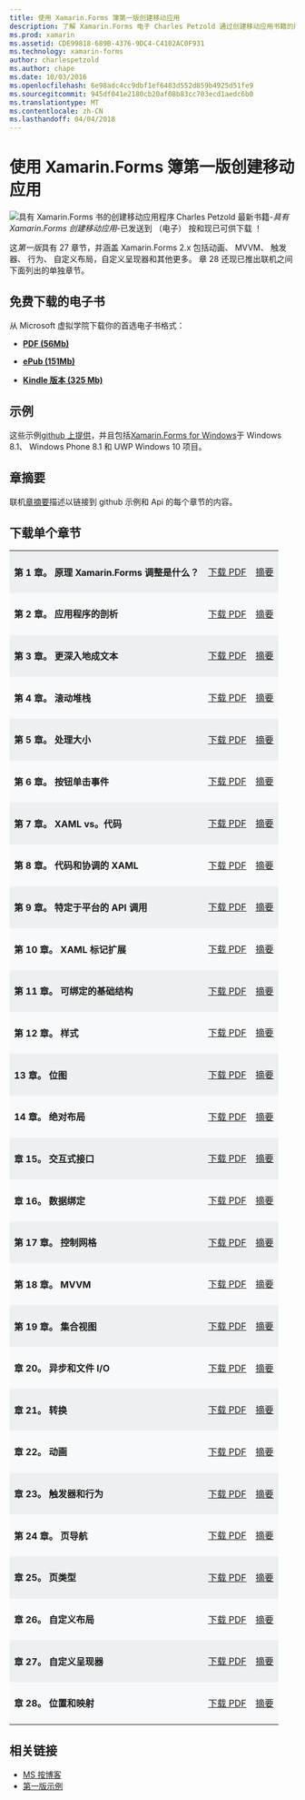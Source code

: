 ```yaml
---
title: 使用 Xamarin.Forms 簿第一版创建移动应用
description: 了解 Xamarin.Forms 电子 Charles Petzold 通过创建移动应用书籍的版本。
ms.prod: xamarin
ms.assetid: CDE99818-689B-4376-9DC4-C4102AC0F931
ms.technology: xamarin-forms
author: charlespetzold
ms.author: chape
ms.date: 10/03/2016
ms.openlocfilehash: 6e98adc4cc9dbf1ef6483d552d859b4925d51fe9
ms.sourcegitcommit: 945df041e2180cb20af08b83cc703ecd1aedc6b0
ms.translationtype: MT
ms.contentlocale: zh-CN
ms.lasthandoff: 04/04/2018
---
```

# <a name="creating-mobile-apps-with-xamarinforms-book-first-edition"></a>使用 Xamarin.Forms 簿第一版创建移动应用

<p><img src="Images/Cover-sml.png" title="具有 Xamarin.Forms 书的创建移动应用程序" align="left" />Charles Petzold 最新书籍-<i>具有 Xamarin.Forms 创建移动应用</i>-已发送到 （电子） 按和现已可供下载 ！</p>

这*第一版*具有 27 章节，并涵盖 Xamarin.Forms&nbsp;2.x 包括动画、 MVVM、 触发器、 行为、 自定义布局，自定义呈现器和其他更多。
章 28 还现已推出联机之间下面列出的单独章节。

## <a name="download-ebook-for-free"></a>免费下载的电子书

从 Microsoft 虚拟学院下载你的首选电子书格式：

*    [**PDF (56Mb)**](https://aka.ms/xamebook)

*    [**ePub (151Mb)**](https://aka.ms/xamebook/epub)

*    [**Kindle 版本 (325 Mb)**](https://aka.ms/xamebook/mobi)

## <a name="samples"></a>示例

这些示例[github 上提供](https://github.com/xamarin/xamarin-forms-book-samples)，并且包括[Xamarin.Forms for Windows](~/xamarin-forms/platform/windows/index.md)于 Windows 8.1、 Windows Phone 8.1 和 UWP Windows 10 项目。

## <a name="chapter-summaries"></a>章摘要

联机[章摘要](summaries/index.md)描述以链接到 github 示例和 Api 的每个章节的内容。

## <a name="download-individual-chapters"></a>下载单个章节

<table style="border:0px; box-shadow:0 0px 0px" cellpadding="0" cellspacing="2" border="0" width="85%">
<tr style="background:#ecf0f1">
  <td style="border:0px;">
    <h4>第 1 章。 原理 Xamarin.Forms 调整是什么？</h4>
  </td>
  <td style="border:0px;" align="right"><a href="https://download.xamarin.com/developer/xamarin-forms-book/XamarinFormsBook-Ch01-Apr2016.pdf">下载 PDF</a> </td>
  <td style="border:0px;" align="right"><a href="summaries/chapter01.md">摘要</a></td>
</tr>
<tr style="background:#f8f9fa">
  <td style="border:0px;">
    <h4>第 2 章。 应用程序的剖析</h4>
  </td>
  <td style="border:0px;" align="right"><a href="https://download.xamarin.com/developer/xamarin-forms-book/XamarinFormsBook-Ch02-Apr2016.pdf">下载 PDF</a> </td>
  <td style="border:0px;" align="right"><a href="summaries/chapter02.md">摘要</a></td>
</tr>
<tr style="background:#ecf0f1">
  <td style="border:0px;">
    <h4>第 3 章。 更深入地成文本</h4>
  </td>
  <td style="border:0px;" align="right"><a href="https://download.xamarin.com/developer/xamarin-forms-book/XamarinFormsBook-Ch03-Apr2016.pdf">下载 PDF</a> </td>
  <td style="border:0px;" align="right"><a href="summaries/chapter03.md">摘要</a></td>
</tr>
<tr style="background:#f8f9fa">
  <td style="border:0px;">
    <h4>第 4 章。 滚动堆栈</h4>
  </td>
  <td style="border:0px;" align="right"><a href="https://download.xamarin.com/developer/xamarin-forms-book/XamarinFormsBook-Ch04-Apr2016.pdf">下载 PDF</a> </td>
  <td style="border:0px;" align="right"><a href="summaries/chapter04.md">摘要</a></td>
</tr>
<tr style="background:#ecf0f1">
  <td style="border:0px;">
    <h4>第 5 章。 处理大小</h4>
  </td>
  <td style="border:0px;" align="right"><a href="https://download.xamarin.com/developer/xamarin-forms-book/XamarinFormsBook-Ch05-Apr2016.pdf">下载 PDF</a> </td>
  <td style="border:0px;" align="right"><a href="summaries/chapter05.md">摘要</a></td>
</tr>
<tr style="background:#f8f9fa">
  <td style="border:0px;">
    <h4>第 6 章。 按钮单击事件</h4>
  </td>
  <td style="border:0px;" align="right"><a href="https://download.xamarin.com/developer/xamarin-forms-book/XamarinFormsBook-Ch06-Apr2016.pdf">下载 PDF</a> </td>
  <td style="border:0px;" align="right"><a href="summaries/chapter06.md">摘要</a></td>
</tr>
<tr style="background:#ecf0f1">
  <td style="border:0px;">
    <h4>第 7 章。 XAML vs。代码</h4>
  </td>
  <td style="border:0px;" align="right"><a href="https://download.xamarin.com/developer/xamarin-forms-book/XamarinFormsBook-Ch07-Apr2016.pdf">下载 PDF</a> </td>
  <td style="border:0px;" align="right"><a href="summaries/chapter07.md">摘要</a></td>
</tr>
<tr style="background:#f8f9fa">
  <td style="border:0px;">
    <h4>第 8 章。 代码和协调的 XAML</h4>
  </td>
  <td style="border:0px;" align="right"><a href="https://download.xamarin.com/developer/xamarin-forms-book/XamarinFormsBook-Ch08-Apr2016.pdf">下载 PDF</a> </td>
  <td style="border:0px;" align="right"><a href="summaries/chapter08.md">摘要</a></td>
</tr>
<tr style="background:#ecf0f1">
  <td style="border:0px;">
    <h4>第 9 章。 特定于平台的 API 调用</h4>
  </td>
  <td style="border:0px;" align="right"><a href="https://download.xamarin.com/developer/xamarin-forms-book/XamarinFormsBook-Ch09-Apr2016.pdf">下载 PDF</a> </td>
  <td style="border:0px;" align="right"><a href="summaries/chapter09.md">摘要</a></td>
</tr>
<tr style="background:#f8f9fa">
  <td style="border:0px;">
    <h4>第 10 章。 XAML 标记扩展</h4>
  </td>
  <td style="border:0px;" align="right"><a href="https://download.xamarin.com/developer/xamarin-forms-book/XamarinFormsBook-Ch10-Apr2016.pdf">下载 PDF</a> </td>
  <td style="border:0px;" align="right"><a href="summaries/chapter10.md">摘要</a></td>
</tr>
<tr style="background:#ecf0f1">
  <td style="border:0px;">
    <h4>第 11 章。 可绑定的基础结构</h4>
  </td>
  <td style="border:0px;" align="right"><a href="https://download.xamarin.com/developer/xamarin-forms-book/XamarinFormsBook-Ch11-Apr2016.pdf">下载 PDF</a> </td>
  <td style="border:0px;" align="right"><a href="summaries/chapter11.md">摘要</a></td>
</tr>
<tr style="background:#f8f9fa">
  <td style="border:0px;">
    <h4>第 12 章。 样式</h4>
  </td>
  <td style="border:0px;" align="right"><a href="https://download.xamarin.com/developer/xamarin-forms-book/XamarinFormsBook-Ch12-Apr2016.pdf">下载 PDF</a> </td>
  <td style="border:0px;" align="right"><a href="summaries/chapter12.md">摘要</a></td>
</tr>
<tr style="background:#ecf0f1">
  <td style="border:0px;">
    <h4>13 章。 位图</h4>
  </td>
  <td style="border:0px;" align="right"><a href="https://download.xamarin.com/developer/xamarin-forms-book/XamarinFormsBook-Ch13-Apr2016.pdf">下载 PDF</a> </td>
  <td style="border:0px;" align="right"><a href="summaries/chapter13.md">摘要</a></td>
</tr>
<tr style="background:#f8f9fa">
  <td style="border:0px;">
    <h4>14 章。 绝对布局</h4>
  </td>
  <td style="border:0px;" align="right"><a href="https://download.xamarin.com/developer/xamarin-forms-book/XamarinFormsBook-Ch14-Apr2016.pdf">下载 PDF</a> </td>
  <td style="border:0px;" align="right"><a href="summaries/chapter14.md">摘要</a></td>
</tr>
<tr style="background:#ecf0f1">
  <td style="border:0px;">
    <h4>章 15。 交互式接口</h4>
  </td>
  <td style="border:0px;" align="right"><a href="https://download.xamarin.com/developer/xamarin-forms-book/XamarinFormsBook-Ch15-Apr2016.pdf">下载 PDF</a> </td>
  <td style="border:0px;" align="right"><a href="summaries/chapter15.md">摘要</a></td>
</tr>
<tr style="background:#f8f9fa">
  <td style="border:0px;">
    <h4>章 16。 数据绑定</h4>
  </td>
  <td style="border:0px;" align="right"><a href="https://download.xamarin.com/developer/xamarin-forms-book/XamarinFormsBook-Ch16-Apr2016.pdf">下载 PDF</a> </td>
  <td style="border:0px;" align="right"><a href="summaries/chapter16.md">摘要</a></td>
</tr>
<tr style="background:#ecf0f1">
  <td style="border:0px;">
    <h4>第 17 章。 控制网格</h4>
  </td>
  <td style="border:0px;" align="right"><a href="https://download.xamarin.com/developer/xamarin-forms-book/XamarinFormsBook-Ch17-Apr2016.pdf">下载 PDF</a> </td>
  <td style="border:0px;" align="right"><a href="summaries/chapter17.md">摘要</a></td></tr>
<tr style="background:#f8f9fa">
  <td style="border:0px;">
    <h4>第 18 章。 MVVM</h4>
  </td>
  <td style="border:0px;" align="right"><a href="https://download.xamarin.com/developer/xamarin-forms-book/XamarinFormsBook-Ch18-Apr2016.pdf">下载 PDF</a> </td>
  <td style="border:0px;" align="right"><a href="summaries/chapter18.md">摘要</a></td></tr>
<tr style="background:#ecf0f1">
  <td style="border:0px;">
    <h4>第 19 章。 集合视图</h4>
  </td>
  <td style="border:0px;" align="right"><a href="https://download.xamarin.com/developer/xamarin-forms-book/XamarinFormsBook-Ch19-Apr2016.pdf">下载 PDF</a> </td>
  <td style="border:0px;" align="right"><a href="summaries/chapter19.md">摘要</a></td></tr>
<tr style="background:#f8f9fa">
  <td style="border:0px;">
    <h4>章 20。 异步和文件 I/O</h4>
  </td>
  <td style="border:0px;" align="right"><a href="https://download.xamarin.com/developer/xamarin-forms-book/XamarinFormsBook-Ch20-Apr2016.pdf">下载 PDF</a> </td>
  <td style="border:0px;" align="right"><a href="summaries/chapter20.md">摘要</a></td></tr>
<tr style="background:#ecf0f1">
  <td style="border:0px;">
    <h4>章 21。 转换</h4>
  </td>
  <td style="border:0px;" align="right"><a href="https://download.xamarin.com/developer/xamarin-forms-book/XamarinFormsBook-Ch21-Apr2016.pdf">下载 PDF</a> </td>
  <td style="border:0px;" align="right"><a href="summaries/chapter21.md">摘要</a></td></tr>
</tr>
<tr style="background:#f8f9fa">
  <td style="border:0px;">
    <h4>章 22。 动画</h4>
  </td>
  <td style="border:0px;" align="right"><a href="https://download.xamarin.com/developer/xamarin-forms-book/XamarinFormsBook-Ch22-Apr2016.pdf">下载 PDF</a> </td>
  <td style="border:0px;" align="right"><a href="summaries/chapter22.md">摘要</a></td></tr>
</tr>
<tr style="background:#ecf0f1">
  <td style="border:0px;">
    <h4>章 23。 触发器和行为</h4>
  </td>
  <td style="border:0px;" align="right"><a href="https://download.xamarin.com/developer/xamarin-forms-book/XamarinFormsBook-Ch23-Apr2016.pdf">下载 PDF</a> </td>
  <td style="border:0px;" align="right"><a href="summaries/chapter23.md">摘要</a></td></tr>
</tr>
<tr style="background:#f8f9fa">
  <td style="border:0px;">
    <h4>第 24 章。 页导航</h4>
  </td>
  <td style="border:0px;" align="right"><a href="https://download.xamarin.com/developer/xamarin-forms-book/XamarinFormsBook-Ch24-Apr2016.pdf">下载 PDF</a> </td>
  <td style="border:0px;" align="right"><a href="summaries/chapter24.md">摘要</a></td></tr>
</tr>
<tr style="background:#ecf0f1">
  <td style="border:0px;">
    <h4>章 25。 页类型</h4>
  </td>
  <td style="border:0px;" align="right"><a href="https://download.xamarin.com/developer/xamarin-forms-book/XamarinFormsBook-Ch25-Apr2016.pdf">下载 PDF</a> </td>
  <td style="border:0px;" align="right"><a href="summaries/chapter25.md">摘要</a></td></tr>
</tr>
<tr style="background:#f8f9fa">
  <td style="border:0px;">
    <h4>章 26。 自定义布局</h4>
  </td>
  <td style="border:0px;" align="right"><a href="https://download.xamarin.com/developer/xamarin-forms-book/XamarinFormsBook-Ch26-Apr2016.pdf">下载 PDF</a> </td>
  <td style="border:0px;" align="right"><a href="summaries/chapter26.md">摘要</a></td></tr>
</tr>
<tr style="background:#ecf0f1">
  <td style="border:0px;">
    <h4>章 27。 自定义呈现器</h4>
  </td>
  <td style="border:0px;" align="right"><a href="https://download.xamarin.com/developer/xamarin-forms-book/XamarinFormsBook-Ch27-Apr2016.pdf">下载 PDF</a> </td>
  <td style="border:0px;" align="right"><a href="summaries/chapter27.md">摘要</a></td></tr>
</tr>
<tr style="background:#f8f9fa">
  <td style="border:0px;">
    <h4>章 28。 位置和映射</h4>
  </td>
  <td style="border:0px;" align="right"><a href="https://download.xamarin.com/developer/xamarin-forms-book/XamarinFormsBook-Ch28-Aug2016.pdf">下载 PDF</a> </td>
  <td style="border:0px;" align="right"><a href="summaries/chapter28.md">摘要</a></td></tr>
</tr>
</table>



## <a name="related-links"></a>相关链接

- [MS 按博客](https://blogs.msdn.microsoft.com/microsoft_press/2016/03/31/free-ebook-creating-mobile-apps-with-xamarin-forms/)
- [第一版示例](https://github.com/xamarin/xamarin-forms-book-samples)
